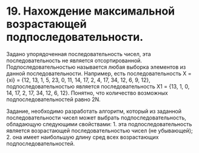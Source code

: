 # 19. Нахождение максимальной возрастающей подпоследовательности.

Задано упорядоченная последовательность чисел, эта последовательность не является отсортированной. Подпоследовательностью называется любая выборка элементов из данной последовательности. Например, есть последовательность X = {xi} = {12, 13, 1, 5, 23, 0, 11, 14, 17, 2, 4, 17, 34, 12, 6, 9, 12}, подпоследовательностью является последовательность X1 = {13, 1, 0, 14, 17, 2, 17, 34, 12, 6, 12}. Понятно, что количество возможных подпоследовательностей равно 2N.

Задание, необходимо разработать алгоритм, который из заданной последовательности чисел может выбрать подпоследовательность, обладающую следующими свойствами: 1. эта подпоследовательность является возрастающей последовательностью чисел (не убывающей); 2. она имеет наибольшую длину сред всех возрастающих подпоследовательностей.